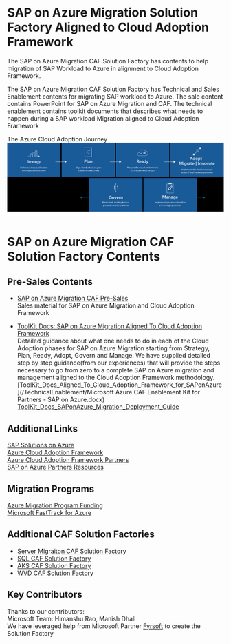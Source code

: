 # SAP on Azure Migration Solution Factory Aligned to Cloud Adoption Framework # 
The SAP on Azure Migration CAF Solution Factory has contents to help migration of SAP Workload to Azure in alignment to Cloud Adoption Framework. 

The SAP on Azure Migration CAF Solution Factory has Technical and Sales Enablement contents for migrating SAP workload to Azure. The sale content contains PowerPoint for SAP on Azure Migration and CAF. The technical enablement contains toolkit documents that describes what needs to happen during a SAP workload Migration aligned to Cloud Adoption Framework  

 The Azure Cloud Adoption Journey
 ![CAF](/CAF.png)

# SAP on Azure Migration CAF Solution Factory Contents

## Pre-Sales Contents    
 * [SAP on Azure Migration CAF Pre-Sales](/SalesEnablement/)   
   Sales material for SAP on Azure Migration and Cloud Adoption Framework

* [ToolKit Docs: SAP on Azure Migration Aligned To Cloud Adoption Framework](/TechnicalEnablement)  
   Detailed guidance about what one needs to do in each of the Cloud Adoption phases for SAP on Azure Migration starting from Strategy, Plan, Ready, Adopt, Govern and Manage. We have supplied detailed step by step guidance(from our experiences) that will provide the steps necessary to go from zero to a complete SAP on Azure migration and management aligned to the Cloud Adoption Framework methodology.
 [ToolKit_Docs_Aligned_To_Cloud_Adoption_Framework_for_SAPonAzure](/TechnicalEnablement/Microsoft Azure CAF Enablement Kit for Partners - SAP on Azure.docx)
 [ToolKit_Docs_SAPonAzure_Migration_Deployment_Guide](/TechnicalEnablement/Microsoft_Azure_CAF_Enablement_Kit_for_Partners_SAPonAzure_Deployment_Guide.docx)  
    
## Additional Links
 [SAP Solutions on Azure](https://azure.microsoft.com/en-us/solutions/sap/)  
 [Azure Cloud Adoption Framework](https://www.microsoft.com/azure/partners/b/enable/cloud-adoption-framework)  
 [Azure Cloud Adoption Framework Partners](https://www.microsoft.com/azure/partners/adopt?filters=all)  
 [SAP on Azure Partners Resources](https://azure.microsoft.com/en-us/solutions/sap/partners/)  

## Migration Programs  
 [Azure Migration Program Funding](https://azure.microsoft.com/en-us/migration/migration-program)   
 [Microsoft FastTrack for Azure](https://azure.microsoft.com/en-us/programs/azure-fasttrack)  

 ## Additional CAF Solution Factories
 * [Server Migraiton CAF Solution Factory](https://github.com/Azure/ServerMigration_CAF_SolutionFactory)
 * [SQL CAF Solution Factory](https://github.com/Azure/SQL_CAF_SolutionFactory)
 * [AKS CAF Solution Factory](https://github.com/Azure/AKS_CAF_SolutionFactory)
 * [WVD CAF Solution Factory](https://github.com/Azure/CAF_WVD_SolutionFactory)

## Key Contributors  
Thanks to our contributors:  
Microsoft Team: Himanshu Rao, Manish Dhall    
We have leveraged help from Microsoft Partner [Fyrsoft](https://www.fyrsoft.com/) to create the Solution Factory   

